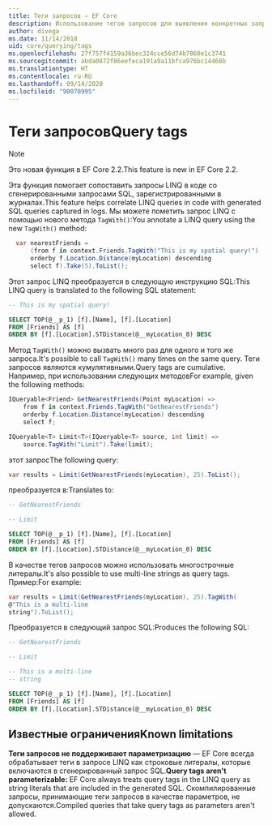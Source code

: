 ```yaml
---
title: Теги запросов — EF Core
description: Использование тегов запросов для выявления конкретных запросов в сообщениях журнала, созданных Entity Framework Core
author: divega
ms.date: 11/14/2018
uid: core/querying/tags
ms.openlocfilehash: 27f757f4159a36bec324cce56d74b7860e1c3741
ms.sourcegitcommit: abda0872f86eefeca191a9a11bfca976bc14468b
ms.translationtype: HT
ms.contentlocale: ru-RU
ms.lasthandoff: 09/14/2020
ms.locfileid: "90070995"
---
```

# <a name="query-tags"></a><span data-ttu-id="b246a-103">Теги запросов</span><span class="sxs-lookup"><span data-stu-id="b246a-103">Query tags</span></span>

> [!NOTE]
> <span data-ttu-id="b246a-104">Это новая функция в EF Core 2.2.</span><span class="sxs-lookup"><span data-stu-id="b246a-104">This feature is new in EF Core 2.2.</span></span>

<span data-ttu-id="b246a-105">Эта функция помогает сопоставить запросы LINQ в коде со сгенерированными запросами SQL, зарегистрированными в журналах.</span><span class="sxs-lookup"><span data-stu-id="b246a-105">This feature helps correlate LINQ queries in code with generated SQL queries captured in logs.</span></span>
<span data-ttu-id="b246a-106">Мы можете пометить запрос LINQ с помощью нового метода `TagWith()`:</span><span class="sxs-lookup"><span data-stu-id="b246a-106">You annotate a LINQ query using the new `TagWith()` method:</span></span>

``` csharp
  var nearestFriends =
      (from f in context.Friends.TagWith("This is my spatial query!")
      orderby f.Location.Distance(myLocation) descending
      select f).Take(5).ToList();
```

<span data-ttu-id="b246a-107">Этот запрос LINQ преобразуется в следующую инструкцию SQL:</span><span class="sxs-lookup"><span data-stu-id="b246a-107">This LINQ query is translated to the following SQL statement:</span></span>

``` sql
-- This is my spatial query!

SELECT TOP(@__p_1) [f].[Name], [f].[Location]
FROM [Friends] AS [f]
ORDER BY [f].[Location].STDistance(@__myLocation_0) DESC
```

<span data-ttu-id="b246a-108">Метод `TagWith()` можно вызвать много раз для одного и того же запроса.</span><span class="sxs-lookup"><span data-stu-id="b246a-108">It's possible to call `TagWith()` many times on the same query.</span></span>
<span data-ttu-id="b246a-109">Теги запросов являются кумулятивными.</span><span class="sxs-lookup"><span data-stu-id="b246a-109">Query tags are cumulative.</span></span>
<span data-ttu-id="b246a-110">Например, при использовании следующих методов</span><span class="sxs-lookup"><span data-stu-id="b246a-110">For example, given the following methods:</span></span>

``` csharp
IQueryable<Friend> GetNearestFriends(Point myLocation) =>
    from f in context.Friends.TagWith("GetNearestFriends")
    orderby f.Location.Distance(myLocation) descending
    select f;

IQueryable<T> Limit<T>(IQueryable<T> source, int limit) =>
    source.TagWith("Limit").Take(limit);
```

<span data-ttu-id="b246a-111">этот запрос</span><span class="sxs-lookup"><span data-stu-id="b246a-111">The following query:</span></span>

``` csharp
var results = Limit(GetNearestFriends(myLocation), 25).ToList();
```

<span data-ttu-id="b246a-112">преобразуется в:</span><span class="sxs-lookup"><span data-stu-id="b246a-112">Translates to:</span></span>

``` sql
-- GetNearestFriends

-- Limit

SELECT TOP(@__p_1) [f].[Name], [f].[Location]
FROM [Friends] AS [f]
ORDER BY [f].[Location].STDistance(@__myLocation_0) DESC
```

<span data-ttu-id="b246a-113">В качестве тегов запросов можно использовать многострочные литералы.</span><span class="sxs-lookup"><span data-stu-id="b246a-113">It's also possible to use multi-line strings as query tags.</span></span>
<span data-ttu-id="b246a-114">Пример:</span><span class="sxs-lookup"><span data-stu-id="b246a-114">For example:</span></span>

``` csharp
var results = Limit(GetNearestFriends(myLocation), 25).TagWith(
@"This is a multi-line
string").ToList();
```

<span data-ttu-id="b246a-115">Преобразуется в следующий запрос SQL:</span><span class="sxs-lookup"><span data-stu-id="b246a-115">Produces the following SQL:</span></span>

``` sql
-- GetNearestFriends

-- Limit

-- This is a multi-line
-- string

SELECT TOP(@__p_1) [f].[Name], [f].[Location]
FROM [Friends] AS [f]
ORDER BY [f].[Location].STDistance(@__myLocation_0) DESC
```

## <a name="known-limitations"></a><span data-ttu-id="b246a-116">Известные ограничения</span><span class="sxs-lookup"><span data-stu-id="b246a-116">Known limitations</span></span>

<span data-ttu-id="b246a-117">**Теги запросов не поддерживают параметризацию** — EF Core всегда обрабатывает теги в запросе LINQ как строковые литералы, которые включаются в сгенерированный запрос SQL.</span><span class="sxs-lookup"><span data-stu-id="b246a-117">**Query tags aren't parameterizable:** EF Core always treats query tags in the LINQ query as string literals that are included in the generated SQL.</span></span>
<span data-ttu-id="b246a-118">Скомпилированные запросы, принимающие теги запросов в качестве параметров, не допускаются.</span><span class="sxs-lookup"><span data-stu-id="b246a-118">Compiled queries that take query tags as parameters aren't allowed.</span></span>
